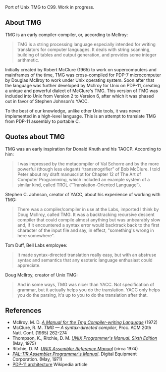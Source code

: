 Port of Unix TMG to C99. Work in progress.

About TMG
--
TMG is an early compiler-compiler, or, according to McIlroy:
> TMG is a string processing language especially intended for writing 
> translators for computer languages. It deals with string scanning, building
> of tables and output generation, and provides some integer arithmetic.

Initially created by Robert McClure (1965) to work on supercomputers and
mainframes of the time, TMG was cross-compiled for PDP-7 microcomputer by
Douglas McIlroy to work under Unix operating system. Soon after that the
language was further developed by McIlroy for Unix on PDP-11, creating a
unique and powerful dialect of McClure's TMG. This version of TMG was
included into Unix from Version 2 to Version 6, after which it was phased
out in favor of Stephen Johnson's YACC.

To the best of our knowledge, unlike other Unix tools, it was never implemented
in a high-level language. This is an attempt to translate TMG from PDP-11
assembly to portable C.

Quotes about TMG
--
TMG was an early inspiration for Donald Knuth and his TAOCP. According to him:
> I was impressed by the metacompiler of Val Schorre and by the more powerful (though
> less elegant) “transmogrifier” of Bob McClure. I told Peter about my draft manuscript for
> Chapter 12 of The Art of Computer Programming, which included an example system of a similar kind,
> called TROL (“Translation-Oriented Language”).

Stephen C. Johnson, creator of YACC, about his experience of working with TMG:
> There was a compiler/compiler in use at the Labs, imported I think by Doug
> McIlroy, called TMG.  It was a backtracking recursive descent compiler
> that could compile almost anything but was unbearably slow and, if it
> encountered a syntax error would backtrack back to the first character of
> the input file and say, in effect, "something's wrong in here somewhere".

Tom Duff, Bell Labs employee:
> It made syntax-directed translation really easy, but with an abstruse syntax and semantics that
> any esoteric language enthusiast could appreciate.

Doug McIlroy, creator of Unix TMG:
> And in some ways, TMG was nicer than YACC. Not specification of grammar, but it actually
> helps you do the translation. YACC only helps you do the parsing, it's up to you to do the
> translation after that.

References
--

 - McIlroy, M. D. [*A Manual for the Tmg Compiler-writing
Language*](https://amakukha.github.io/tmg/TMG_Manual_McIlroy_1972.html) (1972)
 - McClure, R. M. *TMG — A syntax-directed compiler*, Proc. ACM 20th Natl. Conf. (1965) 262-274
 - Thompson, K., Ritchie, D. M. [*UNIX Programmer's Manual. Sixth Edition*](https://ia800600.us.archive.org/19/items/v6-manual/v6-manual.pdf) (May, 1975)
 - Ritchie, D. M. [*UNIX Assembler Reference Manual*](http://www.tom-yam.or.jp/2238/ref/as.pdf) (circa 1974)
 - [*PAL-11R Assembler Programmer's Manual*](http://www.bitsavers.org/pdf/dec/pdp11/dos-batch/DEC-11-ASDB-D_PAL-11R_Assembler_Programmers_Manual_May71.pdf). Digital Equipment Corporation. (May, 1971)
 - [PDP-11 architecture](https://en.wikipedia.org/wiki/PDP-11_architecture) Wikipedia article

